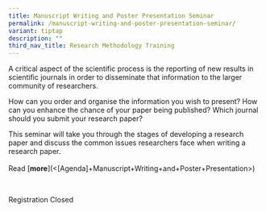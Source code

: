 ```yaml
---
title: Manuscript Writing and Poster Presentation Seminar
permalink: /manuscript-writing-and-poster-presentation-seminar/
variant: tiptap
description: ""
third_nav_title: Research Methodology Training
---
```

<p>A critical aspect of the scientific process is the reporting of new results
in scientific journals in order to disseminate that information to the
larger community of researchers.</p>
<p>How can you order and organise the information you wish to present? How
can you enhance the chance of your paper being published? Which journal
should you submit your research paper?</p>
<p>This seminar will take you through the stages of developing a research
paper and discuss the common issues researchers face when writing a research
paper.&nbsp;
<br>
<br>Read&nbsp;[<strong>more</strong>](&lt;[Agenda]+Manuscript+Writing+and+Poster+Presentation&gt;)</p>
<p>&nbsp;</p>
<p>Registration Closed</p>